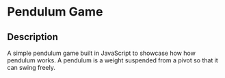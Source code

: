 # Pendulum Game

## Description
<p> A simple pendulum game built in JavaScript to showcase how how pendulum works. A pendulum is a weight suspended from a pivot so that it can swing freely.
</p>
